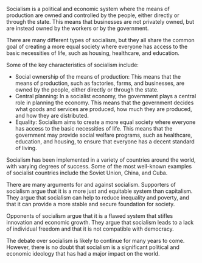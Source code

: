 Socialism is a political and economic system where the means of production are owned and controlled by the people, either directly or through the state. This means that businesses are not privately owned, but are instead owned by the workers or by the government.

There are many different types of socialism, but they all share the common goal of creating a more equal society where everyone has access to the basic necessities of life, such as housing, healthcare, and education.

Some of the key characteristics of socialism include:

- Social ownership of the means of production: This means that the means of production, such as factories, farms, and businesses, are owned by the people, either directly or through the state.
- Central planning: In a socialist economy, the government plays a central role in planning the economy. This means that the government decides what goods and services are produced, how much they are produced, and how they are distributed.
- Equality: Socialism aims to create a more equal society where everyone has access to the basic necessities of life. This means that the government may provide social welfare programs, such as healthcare, education, and housing, to ensure that everyone has a decent standard of living.

Socialism has been implemented in a variety of countries around the world, with varying degrees of success. Some of the most well-known examples of socialist countries include the Soviet Union, China, and Cuba.

There are many arguments for and against socialism. Supporters of socialism argue that it is a more just and equitable system than capitalism. They argue that socialism can help to reduce inequality and poverty, and that it can provide a more stable and secure foundation for society.

Opponents of socialism argue that it is a flawed system that stifles innovation and economic growth. They argue that socialism leads to a lack of individual freedom and that it is not compatible with democracy.

The debate over socialism is likely to continue for many years to come. However, there is no doubt that socialism is a significant political and economic ideology that has had a major impact on the world.